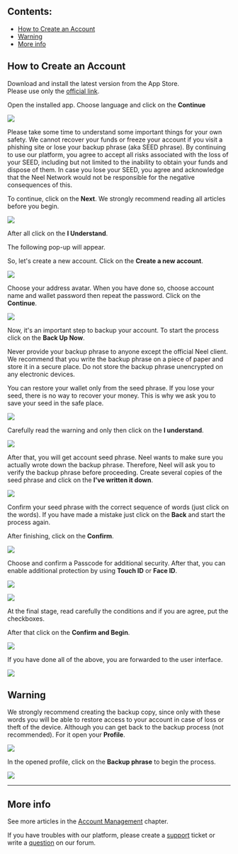 ## **Contents**:

* [How to Create an Account](#how-to-create-an-account)
* [Warning](#warning)
* [More info](#more-info)

## How to Create an Account

Download and install the latest version from the App Store.  
Please use only the [official link](https://itunes.apple.com/us/app/neel-wallet/id1233158971).

Open the installed app.
Choose language and click on the **Continue**

![](/neel-client/mobile-apps/_assets/account_creation_ios_01.png)

Please take some time to understand some important things for your own safety. We cannot recover your funds or freeze your account if you visit a phishing site or lose your backup phrase (aka SEED phrase). By continuing to use our platform, you agree to accept all risks associated with the loss of your SEED, including but not limited to the inability to obtain your funds and dispose of them. In case you lose your SEED, you agree and acknowledge that the Neel Network would not be responsible for the negative consequences of this.

To continue, click on the **Next**.
We strongly recommend reading all articles before you begin.

![](/neel-client/mobile-apps/_assets/account_creation_ios_02.png)

After all click on the **I Understand**.

The following pop-up will appear.

So, let's create a new account. Click on the **Create a new account**.

![](/neel-client/mobile-apps/_assets/account_creation_ios_03.png)

Choose your address avatar. When you have done so, choose account name and wallet password then repeat the password.
Click on the **Continue**.

![](/neel-client/mobile-apps/_assets/account_creation_ios_04.png)

Now, it's an important step to backup your account. To start the process click on the **Back Up Now**.

Never provide your backup phrase to anyone except the official Neel client. We recommend that you write the backup phrase on a piece of paper and store it in a secure place. Do not store the backup phrase unencrypted on any electronic devices.

You can restore your wallet only from the seed phrase. If you lose your seed, there is no way to recover your money. This is why we ask you to save your seed in the safe place.

![](/neel-client/mobile-apps/_assets/account_creation_ios_05.png)

Carefully read the warning and only then click on the **I understand**.

![](/neel-client/mobile-apps/_assets/account_creation_ios_06.png)

After that, you will get account seed phrase. Neel wants to make sure you actually wrote down the backup phrase. Therefore, Neel will ask you to verify the backup phrase before proceeding. Create several copies of the seed phrase and click on the **I've written it down**.

![](/neel-client/mobile-apps/_assets/account_creation_ios_07.png)

Сonfirm your seed phrase with the correct sequence of words (just click on the words). If you have made a mistake just click on the **Back** and start the process again.

After finishing, click on the **Confirm**.

![](/neel-client/mobile-apps/_assets/account_creation_ios_08.png)

Choose and confirm a Passcode for additional security.
After that, you can enable additional protection by using **Touch ID** or **Face ID**.

![](/neel-client/mobile-apps/_assets/account_creation_ios_09.png)

![](/neel-client/mobile-apps/_assets/account_creation_ios_10.png)

At the final stage, read carefully the conditions and if you are agree, put the checkboxes.

After that click on the **Confirm and Begin**.

![](/neel-client/mobile-apps/_assets/account_creation_ios_11.png)

If you have done all of the above, you are forwarded to the user interface.

![](/neel-client/mobile-apps/_assets/account_creation_ios_12.png)

## Warning

We strongly recommend creating the backup copy, since only with these words you will be able to restore access to your account in case of loss or theft of the device. Although you can get back to the backup process (not recommended). For it open your **Profile**.

![](/neel-client/mobile-apps/_assets/backup_01.png)

In the opened profile, click on the **Backup phrase** to begin the process.

![](/neel-client/mobile-apps/_assets/backup_02.png)

___

## More info

See more articles in the [Account Management](/neel-client/mobile-apps/iOS/account-management.md) chapter.

If you have troubles with our platform, please create a [support](https://support.neelplatform.com/) ticket or write a [question](https://forum.neelplatform.com/) on our forum.
